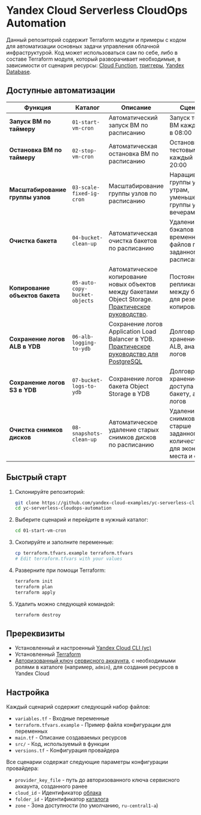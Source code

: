 # Yandex Cloud Serverless CloudOps Automation

Данный репозиторий содержит Terraform модули и примеры с кодом для автоматизации основных задачи управления облачной инфраструктурой.
Код может использоваться сам по себе, либо в составе Terraform модуля, который разворачивает необходимые, в зависимости от сценария ресурсы: [Cloud Function](https://yandex.cloud/ru/services/functions), [триггеры](https://yandex.cloud/ru/docs/functions/concepts/trigger/), [Yandex Database](https://yandex.cloud/ru/services/ydb).

## Доступные автоматизации

| Функция | Каталог | Описание | Сценарий |
|----------|-----------|-------------|----------|
| **Запуск ВМ по таймеру** | `01-start-vm-cron` | Автоматический запуск ВМ по расписанию | Запуск тестовых ВМ каждое утро в 08:00 |
| **Остановка ВМ по таймеру** | `02-stop-vm-cron` | Автоматическая остановка ВМ по расписанию | Остановка тестовым ВМ каждый вечер в 20:00 |
| **Масштабирование группы узлов** | `03-scale-fixed-ig-cron` | Масштабирование группы узлов по расписанию | Наращивание группы узлов по утрам, уменьшение группы узлов по вечерам |
| **Очистка бакета** | `04-bucket-clean-up` | Автоматическая очистка бакетов по расписанию | Удаление старых бэкапов или временных файлов по заданному расписанию |
| **Копирование объектов бакета** | `05-auto-copy-bucket-objects` | Автоматическое копирование новых объектов между бакетами Object Storage. [Практическое руководство](https://yandex.cloud/en/docs/functions/tutorials/bucket-to-bucket). | Постоянная репликация между бакетами для резервного копирования |
| **Сохранение логов ALB в YDB** | `06-alb-logging-to-ydb` | Сохранение логов Application Load Balancer в YDB. [Практическое руководство для PostgreSQL](https://yandex.cloud/ru/docs/functions/tutorials/logging) | Долговременное хранение логов ALB, анализ логов |
| **Сохранение логов S3 в YDB** | `07-bucket-logs-to-ydb` | Сохранение логов бакета Object Storage в YDB | Долговременное хранение логов доступа к бакету, анализ логов |
| **Очистка снимков дисков** | `08-snapshots-clean-up` | Автоматическое удаление старых снимков дисков по расписанию | Удаление снимков дисков старше заданного количества дней для экономии места и средств |

## Быстрый старт

1. Склонируйте репозиторий:
    ```bash
    git clone https://github.com/yandex-cloud-examples/yc-serverless-cloudops-automation.git
    cd yc-serverless-cloudops-automation
    ```

2. Выберите сценарий и перейдите в нужный каталог:

    ```bash
    cd 01-start-vm-cron
    ```

3. Скопируйте и заполните переменные:

    ```bash
    cp terraform.tfvars.example terraform.tfvars
    # Edit terraform.tfvars with your values
    ```

 4. Разверните при помощи Terraform:

    ```bash
    terraform init
    terraform plan
    terraform apply
    ```

 5. Удалить можно следующей командой:

    ```bash
    terraform destroy
    ```

## Пререквизиты

* Установленный и настроенный [Yandex Cloud CLI (yc)](https://yandex.cloud/ru/docs/cli/operations/install-cli) 
* Установленный [Terraform](https://yandex.cloud/ru/docs/tutorials/infrastructure-management/terraform-quickstart)
* [Авторизованный ключ](https://yandex.cloud/ru/docs/iam/operations/authentication/manage-authorized-keys#console_1) [сервисного аккаунта](https://yandex.cloud/ru/docs/iam/operations/sa/create), с необходимыми ролями в каталоге (например, `admin`), для создания ресурсов в Yandex Cloud

## Настройка

Каждый сценарий содержит следующий набор файлов:

* `variables.tf` - Входные переменные
* `terraform.tfvars.example` - Пример файла конфигурации для переменных
* `main.tf` - Описание создаваемых ресурсов
* `src/` - Код, используемый в функции
* `versions.tf` - Конфигурация провайдера

Все сценарии содержат следующие параметры конфигурации провайдера:

* `provider_key_file` - путь до авторизованного ключа сервисного аккаунта, созданного ранее
* `cloud_id` - Идентификатор [облака](https://yandex.cloud/ru/docs/resource-manager/operations/cloud/get-id)
* `folder_id` - Идентификатор [каталога](https://yandex.cloud/ru/docs/resource-manager/operations/folder/get-id)
* `zone` - Зона доступности (по умолчанию, `ru-central1-a`)
